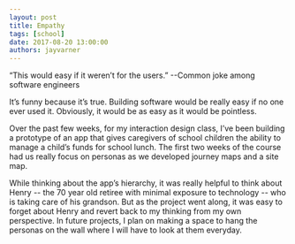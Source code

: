 ```yaml
---
layout: post
title: Empathy
tags: [school]
date: 2017-08-20 13:00:00
authors: jayvarner
---
```


“This would easy if it weren’t for the users.” --Common joke among software engineers

It’s funny because it’s true. Building software would be really easy if no one ever used it. Obviously, it would be as easy as it would be pointless.

Over the past few weeks, for my interaction design class, I’ve been building a prototype of an app that gives caregivers of school children the ability to manage a child’s funds for school lunch. The first two weeks of the course had us really focus on personas as we developed journey maps and a site map.

While thinking about the app’s hierarchy, it was really helpful to think about Henry -- the 70 year old retiree with minimal exposure to technology -- who is taking care of his grandson. But as the project went along, it was easy to forget about Henry and revert back to my thinking from my own perspective. In future projects, I plan on making a space to hang the personas on the wall where I will have to look at them everyday. 